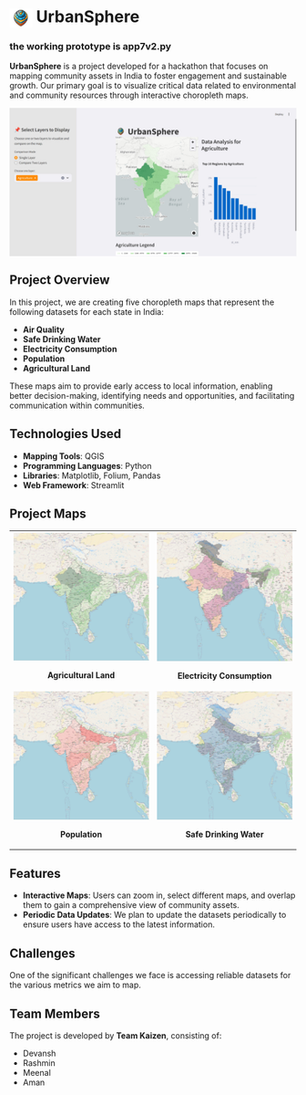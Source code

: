 # <img src="logo.png" alt="UrbanSphere Logo" width="40" style="vertical-align: middle;"/> UrbanSphere
### the working prototype is app7v2.py
**UrbanSphere** is a project developed for a hackathon that focuses on mapping community assets in India to foster engagement and sustainable growth. Our primary goal is to visualize critical data related to environmental and community resources through interactive choropleth maps.

<img src="dash3.jpeg" alt="Dashboard" style="vertical-align: middle;"/>

## Project Overview
In this project, we are creating five choropleth maps that represent the following datasets for each state in India:
- **Air Quality**
- **Safe Drinking Water**
- **Electricity Consumption**
- **Population**
- **Agricultural Land**

These maps aim to provide early access to local information, enabling better decision-making, identifying needs and opportunities, and facilitating communication within communities.

## Technologies Used

- **Mapping Tools**: QGIS
- **Programming Languages**: Python
- **Libraries**: Matplotlib, Folium, Pandas
- **Web Framework**: Streamlit

## Project Maps

<div align="center">
    <table>
        <tr>
            <td align="center">
                <img src="Agri.jpeg" alt="Agricultural Land" width="250"/>
                <p><strong>Agricultural Land</strong></p>
            </td>
            <td align="center">
                <img src="elect.jpeg" alt="Electricity Consumption" width="250"/>
                <p><strong>Electricity Consumption</strong></p>
            </td>
        </tr>
        <tr>
            <td align="center">
                <img src="popu.jpeg" alt="Population" width="250"/>
                <p><strong>Population</strong></p>
            </td>
            <td align="center">
                <img src="safe_drink.jpeg" alt="Safe Drinking Water" width="250"/>
                <p><strong>Safe Drinking Water</strong></p>
            </td>
        </tr>
    </table>
</div>

## Features

- **Interactive Maps**: Users can zoom in, select different maps, and overlap them to gain a comprehensive view of community assets.
- **Periodic Data Updates**: We plan to update the datasets periodically to ensure users have access to the latest information.

## Challenges

One of the significant challenges we face is accessing reliable datasets for the various metrics we aim to map.

## Team Members

The project is developed by **Team Kaizen**, consisting of:
- Devansh
- Rashmin
- Meenal
- Aman
